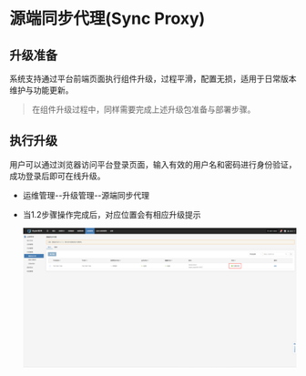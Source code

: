 # 源端同步代理(Sync Proxy)

## 升级准备

系统支持通过平台前端页面执行组件升级，过程平滑，配置无损，适用于日常版本维护与功能更新。

> 在组件升级过程中，同样需要完成上述升级包准备与部署步骤。

## 执行升级

用户可以通过浏览器访问平台登录页面，输入有效的用户名和密码进行身份验证，成功登录后即可在线升级。

* 运维管理--升级管理--源端同步代理

* 当1.2步骤操作完成后，对应位置会有相应升级提示

  ![](./images/source-sidesynchronizationproxy_syncproxy-upgradeoperation-1.png)